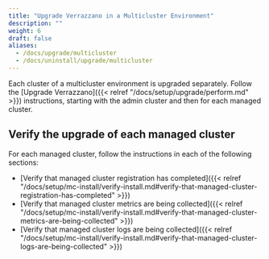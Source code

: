 ```yaml
---
title: "Upgrade Verrazzano in a Multicluster Environment"
description: ""
weight: 6
draft: false
aliases:
  - /docs/upgrade/multicluster
  - /docs/uninstall/upgrade/multicluster
---
```


Each cluster of a multicluster environment is upgraded separately. Follow the [Upgrade Verrazzano]({{< relref "/docs/setup/upgrade/perform.md" >}}) instructions, starting with the admin cluster and then for each managed cluster.

## Verify the upgrade of each managed cluster

For each managed cluster, follow the instructions in each of the following sections:

* [Verify that managed cluster registration has completed]({{< relref "/docs/setup/mc-install/verify-install.md#verify-that-managed-cluster-registration-has-completed" >}})
* [Verify that managed cluster metrics are being collected]({{< relref "/docs/setup/mc-install/verify-install.md#verify-that-managed-cluster-metrics-are-being-collected" >}})
* [Verify that managed cluster logs are being collected]({{< relref "/docs/setup/mc-install/verify-install.md#verify-that-managed-cluster-logs-are-being-collected" >}})
